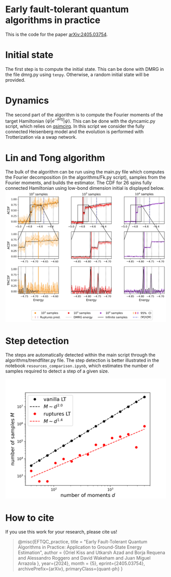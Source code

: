 # Early fault-tolerant quantum algorithms in practice
 
This is the code for the paper [arXiv:2405.03754](https://arxiv.org/abs/2405.03754). 

# Initial state

The first step is to compute the initial state. This can be done with DMRG in the file dmrg.py using `tenpy`. Otherwise, a random initial state will be provided. 

# Dynamics

The second part of the algorithm is to compute the Fourier moments of the target Hamiltonian $\langle \psi| e^{-iH\tau j}|\psi\rangle$. This can be done with the dyncamic.py script, which relies on [qsimcirq](https://quantumai.google/qsim/tutorials/qsimcirq). In this script we consider the fully connected Heisenberg model and the evolution is performed with Trotterization via a swap network. 

# Lin and Tong algorithm

The bulk of the algorithm can be run using the main.py file which computes the Fourier decomposition (in the algorithms/Fk.py script), samples from the Fourier moments, and builds the estimator. The CDF for 26 spins fully connected Hamiltonian using low-bond dimension initial is displayed below. 
![plot](results/ACDF26_10.jpg)
# Step detection

The steps are automatically detected within the main script through the algorithms/trendfliter.py file.  The step detection is better illustrated in the notebook `resources_comparison.ipynb`, which estimates the number of samples required to detect a step of a given size. 

![image](results/resources_comparison.png)

# How to cite 

If you use this work for your research, please cite us! 

> @misc{EFTQC_practice,
title = "Early Fault-Tolerant Quantum Algorithms in Practice: Application to Ground-State Energy Estimation",
author = {Oriel Kiss and Utkarsh Azad and Borja Requena and Alessandro Roggero and David Wakeham and Juan Miguel Arrazola },
     year={2024},
month = {5},
      eprint={2405.03754},
      archivePrefix={arXiv},
      primaryClass={quant-ph}
}
